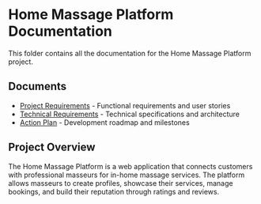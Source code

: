 # Home Massage Platform Documentation

This folder contains all the documentation for the Home Massage Platform project.

## Documents

- [Project Requirements](./project-requirements.md) - Functional requirements and user stories
- [Technical Requirements](./technical-requirements.md) - Technical specifications and architecture
- [Action Plan](./action-plan.md) - Development roadmap and milestones

## Project Overview

The Home Massage Platform is a web application that connects customers with professional masseurs for in-home massage services. The platform allows masseurs to create profiles, showcase their services, manage bookings, and build their reputation through ratings and reviews.
